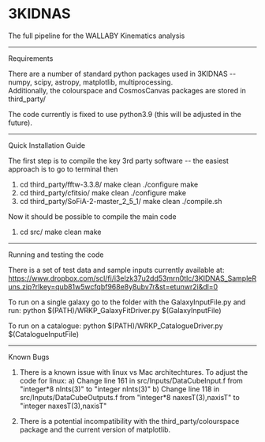 # 3KIDNAS
 The full pipeline for the WALLABY Kinematics analysis


---
Requirements

There are a number of standard python packages used in 3KIDNAS -- numpy, scipy, astropy, matplotlib, multiprocessing.  
Additionally, the colourspace and CosmosCanvas packages are stored in third_party/

The code currently is fixed to use python3.9 (this will be adjusted in the future).



---
Quick Installation Guide

The first step is to compile the key 3rd party software -- the easiest approach is to go to terminal then

1) cd third_party/fftw-3.3.8/
    make clean
    ./configure
    make
2) cd third_party/cfitsio/
    make clean
    ./configure
    make
3) cd third_party/SoFiA-2-master_2_5_1/
    make clean
    ./compile.sh
    
Now it should be possible to compile the main code

1) cd src/
    make clean
    make
    
---
Running and testing the code

There is a set of test data and sample inputs currently available at:
https://www.dropbox.com/scl/fi/i3elzk37u2dd53mrn0tlc/3KIDNAS_SampleRuns.zip?rlkey=qub81w5wcfqbf968e8y8ubv7r&st=etunwr2i&dl=0

To run on a single galaxy go to the folder with the GalaxyInputFile.py and run:
python $(PATH)/WRKP_GalaxyFitDriver.py $(GalaxyInputFile)

To run on a catalogue:
python $(PATH)/WRKP_CatalogueDriver.py $(CatalogueInputFile)

---
Known Bugs
1) There is a known issue with linux vs Mac architechtures.  To adjust the code for linux:
    a) Change line 161 in src/Inputs/DataCubeInput.f from "integer\*8 nInts(3)" to "integer nInts(3)"
    b) Change line 118 in src/Inputs/DataCubeOutputs.f from "integer\*8 naxesT(3),naxisT" to "integer naxesT(3),naxisT"
    
2) There is a potential incompatibility with the third_party/colourspace package and the current version of matplotlib.



